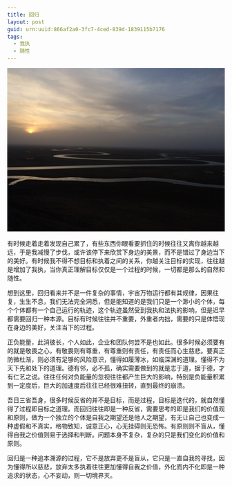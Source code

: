 ```yaml
---
title: 回归
layout: post
guid: urn:uuid:866af2a0-3fc7-4ced-839d-1839115b7176
tags:
  - 我执
  - 随性
---
```



[![](/media/files/2014/07/24/hg.png)](http://7vikpt.com1.z0.glb.clouddn.com/hg.png)


有时候走着走着发现自己累了，有些东西你眼看要抓住的时候往往又离你越来越远，于是我减慢了步伐，或许该停下来欣赏下身边的美景，而不是错过了身边当下的美好。有时候我不得不想目标和执着之间的关系，你越关注目标的实现，往往越是增加了我执，当你真正理解目标仅仅是一个过程的时候，一切都是那么的自然和随性。

想到这里，回归看来并不是一件复杂的事情，宇宙万物运行都有其规律，因果往复，生生不息，我们无法完全洞悉，但是能知道的是我们只是一个渺小的个体，每个个体都有一个自己运行的轨迹，这个轨迹虽然受到我执和法执的影响，但是迟早都需要回归一种本源。目标有时候往往并不重要，外重者内拙，需要的只是体悟现在身边的美好，关注当下的过程。

正负能量，此消彼长，个人如此，企业和团队何尝不是也如此。很多时候必须要有的就是敬畏之心，有敬畏则有尊重，有尊重则有责任，有责任而心生慈悲。要真正防微杜渐，则必须有足够的风险意识，懂得如履薄冰，如临深渊的道理。懂得不为天下先和处下的道理。德有邻，必不孤，确实需要做到的就是志于道，据于德，才有仁艺之说。往往任何对负能量的忽视往往都产生巨大的影响，特别是负能量积累到一定度后，巨大的加速度后往往已经很难扭转，直到最终的崩溃。

吾日三省吾身，很多时候反省的并不是目标，而是过程，目标是迭代的，就自然懂得了过程即目标之道理。而回归往往即是一种反省，需要思考的即是我们的价值观和原则，做为一个独立的个体是自我之期望还是他人之期望，有无让自己也变成一种虚假和不真实，格物致知，诚意正心，心无挂碍则无恐怖。有原则则不盲从，懂得自我之价值则易于选择和判断。问题本身不复杂，复杂的只是我们变化的价值和原则。

回归是一种追本溯源的过程，它不是放弃更不是盲从，它只是一直自我的寻找，因为懂得所以慈悲，放弃太多执着往往更加懂得自我之价值，外化而内不化即是一种追求的状态，心不妄动，则一切境界灭。